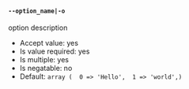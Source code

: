 #### `--option_name|-o`

option description

* Accept value: yes
* Is value required: yes
* Is multiple: yes
* Is negatable: no
* Default: `array (  0 => 'Hello',  1 => 'world',)`
